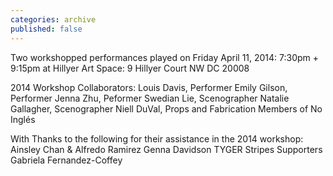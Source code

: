 ```yaml
---
categories: archive
published: false
---
```


Two workshopped performances played on 
Friday April 11, 2014: 7:30pm + 9:15pm 
at Hillyer Art Space: 9 Hillyer Court NW DC 20008

2014 Workshop Collaborators:
Louis Davis, Performer
Emily Gilson, Performer
Jenna Zhu, Peformer
Swedian Lie, Scenographer
Natalie Gallagher, Scenographer
Niell DuVal, Props and Fabrication
Members of No Inglés

With Thanks to the following for their assistance in the 2014 workshop:
Ainsley Chan & Alfredo Ramirez
Genna Davidson
TYGER Stripes Supporters
Gabriela Fernandez-Coffey